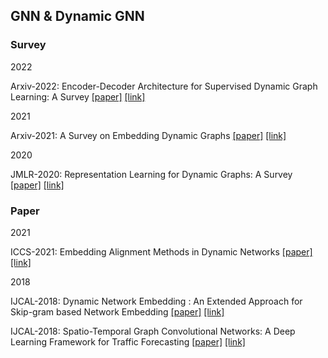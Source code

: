## GNN & Dynamic GNN

### Survey

2022

Arxiv-2022: Encoder-Decoder Architecture for Supervised Dynamic Graph Learning: A Survey [[paper]](./papers/2203.10480.pdf) [[link]](https://arxiv.org/abs/2203.10480)

2021

Arxiv-2021: A Survey on Embedding Dynamic Graphs [[paper]](./papers/2101.01229.pdf) [[link]](https://arxiv.org/abs/2101.01229)

2020

JMLR-2020: Representation Learning for Dynamic Graphs: A Survey [[paper]](./papers/1905.11485.pdf) [[link]](https://arxiv.org/abs/1905.11485)

### Paper

2021

ICCS-2021: Embedding Alignment Methods in Dynamic Networks [[paper]](./papers/GLB_Embedding_alignment_methods_in_dynamic_networks.pdf) [[link]](https://link.springer.com/chapter/10.1007/978-3-030-77961-0_48)

2018

IJCAL-2018: Dynamic Network Embedding :
An Extended Approach for Skip-gram based Network Embedding [[paper]](./papers/0288.pdf) [[link]](https://www.ijcai.org/proceedings/2018/288)

IJCAL-2018: Spatio-Temporal Graph Convolutional Networks: A Deep Learning Framework for Traffic Forecasting [[paper]](./papers/0505.pdf) [[link]](https://arxiv.org/abs/1709.04875)














